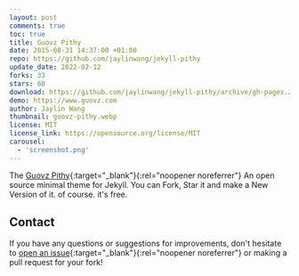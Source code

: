 ```yaml
---
layout: post
comments: true
toc: true
title: Guovz Pithy
date: 2015-08-31 14:37:00 +01:00
repo: https://github.com/jaylinwang/jekyll-pithy
update_date: 2022-02-12
forks: 33
stars: 60
download: https://github.com/jaylinwang/jekyll-pithy/archive/gh-pages.zip
demo: https://www.guovz.com
author: Jaylin Wang
thumbnail: guovz-pithy.webp
license: MIT
license_link: https://opensource.org/license/MIT
carousel:
  - 'screenshot.png'
---
```


The [Guovz Pithy](https://github.com/jaylinwang/jekyll-pithy){:target="_blank"}{:rel="noopener noreferrer"} An open source minimal theme for Jekyll. You can Fork, Star it and make a New Version of it. of course. it's free.

## Contact

If you have any questions or suggestions for improvements, don't hesitate to [open an issue](https://github.com/jaylinwang/jekyll-pithy/issues){:target="_blank"}{:rel="noopener noreferrer"} or making a pull request for your fork!
